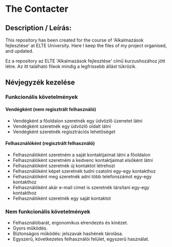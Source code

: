 # The Contacter

## Description / Leírás:


This repository has been created for the course of 'Alkalmazások fejlesztése' at ELTE University. Here I keep the files of my project organised, and updated.


Ez a repository az ELTE 'Alkalmazások fejlesztése' című kurzushozához jött létre. Az itt található fileok mindig a legfrissebb állást tükrözik.

## Névjegyzék kezelése


### Funkcionális követelmények

#### Vendégként (nem regisztrált felhasználó)
- Vendégként a főoldalon szeretnék egy üdvözlő üzenetet látni
- Vendégként szeretnék egy üdvözlő oldalt látni
- Vendégként szeretnék regisztrációs lehetőséget
#### Felhasználóként (regisztrált felhasználó)
- Felhasználóként szeretném a saját kontaktjaimat látni a főoldalon
- Felhasználóként szeretném a kedvenc kontaktjaimat elsőként látni
- Felhasználóként szeretnék új kontaktot létrehozi
- Felhasználóként képet szeretnék tudni csatolni egy-egy kontakthoz
- Felhasználóként meg szeretnék adni több telefonszámot egy-egy kontakthoz
- Felhasználóként akár e-mail címet is szeretnék társítani egy-egy kontakthoz
- Felhasználóként szeretnék egy saját kontaktot

### Nem funkcionális követelmények
- Felhasználóbarát, ergonomikus elrendezés és kinézet.
- Gyors működés.
- Biztonságos működés: jelszavak hashének tárolása.
- Egyszerű, következetes felhasználói felület, egyszerű használat.